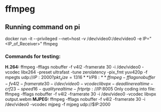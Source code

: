 # ffmpeg
## Running command on pi
docker run -it --privileged --net=host -v /dev/video0:/dev/video0 -e IP="<IP_of_Receiver>" ffmpeg

### Commands for testing:
**H.264:**
ffmpeg -fflags nobuffer -f v4l2 -framerate 30 -i /dev/video0 -vcodec libx264 -preset ultrafast -tune zerolatency -pix_fmt yuv420p -f mpegts udp://$IP:2000?pkt_size=1316
**VP8:**
ffmpeg -fflags nobuffer -f v4l2 -framerate 30 -i /dev/video0 -vcodec libvpx -deadline realtime -crf 23 -speed 16 -quality realtime -f rtp rtp://$IP:8005
Only coding into file:
ffmpeg -fflags nobuffer -f v4l2 -framerate 30 -i /dev/video0 -vcodec libvpx output.webm
**MJPEG:**
ffmpeg -fflags nobuffer -f v4l2 -framerate 30 -i /dev/video0 -vcodec mjpeg -f mjpeg udp://$IP:2000
